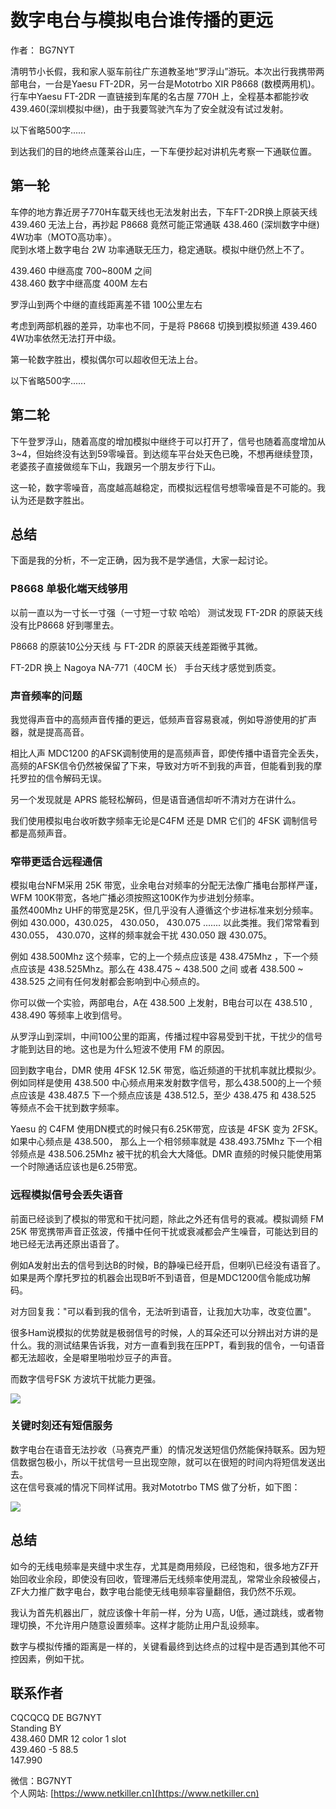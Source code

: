 # 数字电台与模拟电台谁传播的更远

作者： BG7NYT

清明节小长假，我和家人驱车前往广东道教圣地“罗浮山”游玩。本次出行我携带两部电台，一台是Yaesu FT-2DR，另一台是Mototrbo XIR P8668 \(数模两用机\)。  
行车中Yaesu FT-2DR 一直链接到车尾的名古屋 770H 上，全程基本都能抄收 439.460\(深圳模拟中继\)，由于我要驾驶汽车为了安全就没有试过发射。

以下省略500字......

到达我们的目的地终点蓬莱谷山庄，一下车便抄起对讲机先考察一下通联位置。

## 第一轮

车停的地方靠近房子770H车载天线也无法发射出去，下车FT-2DR换上原装天线 439.460 无法上台，再抄起 P8668 竟然可能正常通联 438.460 \(深圳数字中继\) 4W功率（MOTO高功率）。  
爬到水塔上数字电台 2W 功率通联无压力，稳定通联。模拟中继仍然上不了。

439.460 中继高度 700~800M 之间  
438.460 数字中继高度 400M 左右

罗浮山到两个中继的直线距离差不错 100公里左右

考虑到两部机器的差异，功率也不同，于是将 P8668 切换到模拟频道 439.460 4W功率依然无法打开中级。

第一轮数字胜出，模拟偶尔可以超收但无法上台。

以下省略500字......

## 第二轮

下午登罗浮山，随着高度的增加模拟中继终于可以打开了，信号也随着高度增加从3~4，但始终没有达到59零噪音。到达缆车平台处天色已晚，不想再继续登顶，老婆孩子直接做缆车下山，我跟另一个朋友步行下山。

这一轮，数字零噪音，高度越高越稳定，而模拟远程信号想零噪音是不可能的。我认为还是数字胜出。

## 总结

下面是我的分析，不一定正确，因为我不是学通信，大家一起讨论。

### P8668 单极化端天线够用

以前一直以为一寸长一寸强（一寸短一寸软 哈哈） 测试发现 FT-2DR 的原装天线没有比P8668 好到哪里去。

P8668 的原装10公分天线 与 FT-2DR 的原装天线差距微乎其微。

FT-2DR 换上 Nagoya NA-771（40CM 长） 手台天线才感觉到质变。

### 声音频率的问题

我觉得声音中的高频声音传播的更远，低频声音容易衰减，例如导游使用的扩声器，就是提高高音。

相比人声 MDC1200 的AFSK调制使用的是高频声音，即使传播中语音完全丢失，高频的AFSK信令仍然被保留了下来，导致对方听不到我的声音，但能看到我的摩托罗拉的信令解码无误。

另一个发现就是 APRS 能轻松解码，但是语音通信却听不清对方在讲什么。

我们使用模拟电台收听数字频率无论是C4FM 还是 DMR 它们的 4FSK 调制信号都是高频声音。

### 窄带更适合远程通信

模拟电台NFM采用 25K 带宽，业余电台对频率的分配无法像广播电台那样严谨，WFM 100K带宽，各地广播必须按照这100K作为步进划分频率。  
虽然400Mhz UHF的带宽是25K，但几乎没有人遵循这个步进标准来划分频率。例如 430.000，430.025， 430.050， 430.075 ....... 以此类推。我们常常看到 430.055， 430.070，这样的频率就会干扰 430.050 跟 430.075。

例如 438.500Mhz 这个频率，它的上一个频点应该是 438.475Mhz ，下一个频点应该是 438.525Mhz。那么在 438.475 ~ 438.500 之间 或者 438.500 ~ 438.525 之间有任何发射都会影响到中心频点的。

你可以做一个实验，两部电台，A在 438.500 上发射，B电台可以在 438.510 , 438.490 等频率上收到信号。

从罗浮山到深圳，中间100公里的距离，传播过程中容易受到干扰，干扰少的信号才能到达目的地。这也是为什么短波不使用 FM 的原因。

回到数字电台，DMR 使用 4FSK 12.5K 带宽，临近频道的干扰机率就比模拟少。例如同样是使用 438.500 中心频点用来发射数字信号，那么438.500的上一个频点应该是 438.487.5 下一个频点应该是 438.512.5，至少 438.475 和 438.525 等频点不会干扰到数字频率。

Yaesu 的 C4FM 使用DN模式的时候只有6.25K带宽，应该是 4FSK 变为 2FSK。如果中心频点是 438.500， 那么上一个相邻频率就是 438.493.75Mhz 下一个相邻频点是 438.506.25Mhz 被干扰的机会大大降低。DMR 直频的时候只能使用第一个时隙通话应该也是6.25带宽。

### 远程模拟信号会丢失语音

前面已经谈到了模拟的带宽和干扰问题，除此之外还有信号的衰减。模拟调频 FM 25K 带宽携带声音正弦波，传播中任何干扰或衰减都会产生噪音，可能达到目的地已经无法再还原出语音了。

例如A发射出去的信号到达B的时候，B的静噪已经开启，但喇叭已经没有语音了。如果是两个摩托罗拉的机器会出现B听不到语音，但是MDC1200信令能成功解码。

对方回复我："可以看到我的信令，无法听到语音，让我加大功率，改变位置"。

很多Ham说模拟的优势就是极弱信号的时候，人的耳朵还可以分辨出对方讲的是什么。我的测试结果告诉我，对方一直看到我在压PPT，看到我的信令，一句语音都无法超收，全是噼里啪啦炒豆子的声音。

而数字信号FSK 方波坑干扰能力更强。

![](blob:https://www.gitbook.com/c958c7ff-bf1c-496f-a9d4-e1881951269b)

### 关键时刻还有短信服务

数字电台在语音无法抄收（马赛克严重）的情况发送短信仍然能保持联系。因为短信数据包极小，所以干扰信号一旦出现空隙，就可以在很短的时间内将短信发送出去。  
这在信号衰减的情况下同样试用。我对Mototrbo TMS 做了分析，如下图：

![](blob:https://www.gitbook.com/265c3fcf-5145-4ca4-974f-9ee83e8dc1a2)

## 总结

如今的无线电频率是夹缝中求生存，尤其是商用频段，已经饱和，很多地方ZF开始回收业余段，即使没有回收，管理滞后无线频率使用混乱，常常业余段被侵占，ZF大力推广数字电台，数字电台能使无线电频率容量翻倍，我仍然不乐观。

我认为首先机器出厂，就应该像十年前一样，分为 U高，U低，通过跳线，或者物理切换，不允许用户随意设置频率。这样才能防止用户乱设频率。

数字与模拟传播的距离是一样的，关键看最终到达终点的过程中是否遇到其他不可控因素，例如干扰。

## 联系作者

CQCQCQ DE BG7NYT  
Standing BY  
438.460 DMR 12 color 1 slot  
439.460 -5 88.5  
147.990

微信：BG7NYT  
个人网站: [https://www.netkiller.cn](https://www.netkiller.cn)

